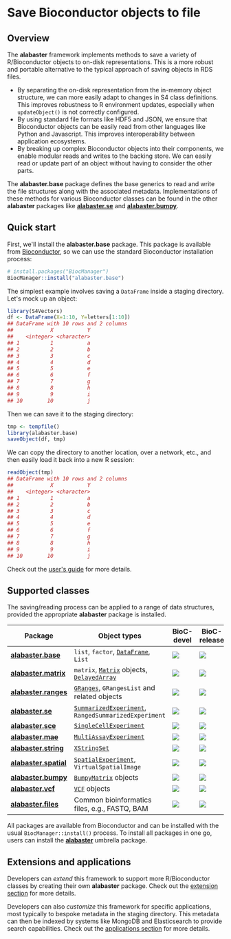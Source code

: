 # Save Bioconductor objects to file

## Overview

The **alabaster** framework implements methods to save a variety of R/Bioconductor objects to on-disk representations.
This is a more robust and portable alternative to the typical approach of saving objects in RDS files.

- By separating the on-disk representation from the in-memory object structure, we can more easily adapt to changes in S4 class definitions.
  This improves robustness to R environment updates, especially when `updateObject()` is not correctly configured.
- By using standard file formats like HDF5 and JSON, we ensure that Bioconductor objects can be easily read from other languages like Python and Javascript.
  This improves interoperability between application ecosystems.
- By breaking up complex Bioconductor objects into their components, we enable modular reads and writes to the backing store.
  We can easily read or update part of an object without having to consider the other parts.

The **alabaster.base** package defines the base generics to read and write the file structures along with the associated metadata.
Implementations of these methods for various Bioconductor classes can be found in the other **alabaster** packages like 
[**alabaster.se**](https://github.com/ArtifactDB/alabaster.se) and [**alabaster.bumpy**](https://github.com/ArtifactDB/alabaster.bumpy).

## Quick start

First, we'll install the **alabaster.base** package.
This package is available from [Bioconductor](https://bioconductor.org/packages/alabaster.base),
so we can use the standard Bioconductor installation process:

```r
# install.packages("BiocManager")
BiocManager::install("alabaster.base")
```

The simplest example involves saving a `DataFrame` inside a staging directory.
Let's mock up an object:

```r
library(S4Vectors)
df <- DataFrame(X=1:10, Y=letters[1:10])
## DataFrame with 10 rows and 2 columns
##            X           Y
##    <integer> <character>
## 1          1           a
## 2          2           b
## 3          3           c
## 4          4           d
## 5          5           e
## 6          6           f
## 7          7           g
## 8          8           h
## 9          9           i
## 10        10           j
```

Then we can save it to the staging directory:

```r
tmp <- tempfile()
library(alabaster.base)
saveObject(df, tmp)
```

We can copy the directory to another location, over a network, etc., and then easily load it back into a new R session:

```r
readObject(tmp)
## DataFrame with 10 rows and 2 columns
##            X           Y
##    <integer> <character>
## 1          1           a
## 2          2           b
## 3          3           c
## 4          4           d
## 5          5           e
## 6          6           f
## 7          7           g
## 8          8           h
## 9          9           i
## 10        10           j
```

Check out the [user's guide](https://artifactdb.github.io/alabaster.base/articles/userguide.html) for more details.

## Supported classes

The saving/reading process can be applied to a range of data structures, provided the appropriate **alabaster** package is installed.

| Package | Object types | BioC-devel | BioC-release |
|-----|-----|----|----|
| [**alabaster.base**](https://github.com/ArtifactDB/alabaster.base) | `list`, `factor`, [`DataFrame`](https://bioconductor.org/packages/S4Vectors), `List` | [![](http://bioconductor.org/shields/build/devel/bioc/alabaster.base.svg)](http://bioconductor.org/checkResults/devel/bioc-LATEST/alabaster.base) | [![](http://bioconductor.org/shields/build/release/bioc/alabaster.base.svg)](http://bioconductor.org/checkResults/release/bioc-LATEST/alabaster.base) |
| [**alabaster.matrix**](https://github.com/ArtifactDB/alabaster.matrix) | `matrix`, [`Matrix`](https://cran.r-project.org/web/packages/Matrix/index.html) objects, [`DelayedArray`](https://bioconductor.org/packages/DelayedArray) | [![](http://bioconductor.org/shields/build/devel/bioc/alabaster.matrix.svg)](http://bioconductor.org/checkResults/devel/bioc-LATEST/alabaster.matrix) | [![](http://bioconductor.org/shields/build/release/bioc/alabaster.matrix.svg)](http://bioconductor.org/checkResults/release/bioc-LATEST/alabaster.matrix) |
| [**alabaster.ranges**](https://github.com/ArtifactDB/alabaster.ranges) | [`GRanges`](https://bioconductor.org/packages/GenomicRanges), `GRangesList` and related objects | [![](http://bioconductor.org/shields/build/devel/bioc/alabaster.ranges.svg)](http://bioconductor.org/checkResults/devel/bioc-LATEST/alabaster.ranges) | [![](http://bioconductor.org/shields/build/release/bioc/alabaster.ranges.svg)](http://bioconductor.org/checkResults/release/bioc-LATEST/alabaster.ranges) |
| [**alabaster.se**](https://github.com/ArtifactDB/alabaster.se) | [`SummarizedExperiment`](https://bioconductor.org/packages/SummarizedExperiment), `RangedSummarizedExperiment` | [![](http://bioconductor.org/shields/build/devel/bioc/alabaster.se.svg)](http://bioconductor.org/checkResults/devel/bioc-LATEST/alabaster.se) | [![](http://bioconductor.org/shields/build/release/bioc/alabaster.se.svg)](http://bioconductor.org/checkResults/release/bioc-LATEST/alabaster.se) |
| [**alabaster.sce**](https://github.com/ArtifactDB/alabaster.sce) | [`SingleCellExperiment`](https://bioconductor.org/packages/SingleCellExperiment) | [![](http://bioconductor.org/shields/build/devel/bioc/alabaster.sce.svg)](http://bioconductor.org/checkResults/devel/bioc-LATEST/alabaster.sce) | [![](http://bioconductor.org/shields/build/release/bioc/alabaster.sce.svg)](http://bioconductor.org/checkResults/release/bioc-LATEST/alabaster.sce) |
| [**alabaster.mae**](https://github.com/ArtifactDB/alabaster.mae) | [`MultiAssayExperiment`](https://bioconductor.org/packages/MultiAssayExperiment) | [![](http://bioconductor.org/shields/build/devel/bioc/alabaster.mae.svg)](http://bioconductor.org/checkResults/devel/bioc-LATEST/alabaster.mae) | [![](http://bioconductor.org/shields/build/release/bioc/alabaster.mae.svg)](http://bioconductor.org/checkResults/release/bioc-LATEST/alabaster.mae) |
| [**alabaster.string**](https://github.com/ArtifactDB/alabaster.string) | [`XStringSet`](https://bioconductor.org/packages/Biostrings) | [![](http://bioconductor.org/shields/build/devel/bioc/alabaster.string.svg)](http://bioconductor.org/checkResults/devel/bioc-LATEST/alabaster.string) | [![](http://bioconductor.org/shields/build/release/bioc/alabaster.string.svg)](http://bioconductor.org/checkResults/release/bioc-LATEST/alabaster.string) |
| [**alabaster.spatial**](https://github.com/ArtifactDB/alabaster.spatial) | [`SpatialExperiment`](https://bioconductor.org/packages/SpatialExperiment), `VirtualSpatialImage` | [![](http://bioconductor.org/shields/build/devel/bioc/alabaster.spatial.svg)](http://bioconductor.org/checkResults/devel/bioc-LATEST/alabaster.spatial) | [![](http://bioconductor.org/shields/build/release/bioc/alabaster.spatial.svg)](http://bioconductor.org/checkResults/release/bioc-LATEST/alabaster.spatial) |
| [**alabaster.bumpy**](https://github.com/ArtifactDB/alabaster.bumpy) | [`BumpyMatrix`](https://bioconductor.org/packages/BumpyMatrix) objects | [![](http://bioconductor.org/shields/build/devel/bioc/alabaster.bumpy.svg)](http://bioconductor.org/checkResults/devel/bioc-LATEST/alabaster.bumpy) | [![](http://bioconductor.org/shields/build/release/bioc/alabaster.bumpy.svg)](http://bioconductor.org/checkResults/release/bioc-LATEST/alabaster.bumpy) |
| [**alabaster.vcf**](https://github.com/ArtifactDB/alabaster.vcf) | [`VCF`](https://bioconductor.org/packages/Biostrings) objects | [![](http://bioconductor.org/shields/build/devel/bioc/alabaster.vcf.svg)](http://bioconductor.org/checkResults/devel/bioc-LATEST/alabaster.vcf) | [![](http://bioconductor.org/shields/build/release/bioc/alabaster.vcf.svg)](http://bioconductor.org/checkResults/release/bioc-LATEST/alabaster.vcf) |
| [**alabaster.files**](https://github.com/ArtifactDB/alabaster.files) | Common bioinformatics files, e.g., FASTQ, BAM | [![](http://bioconductor.org/shields/build/devel/bioc/alabaster.files.svg)](http://bioconductor.org/checkResults/devel/bioc-LATEST/alabaster.files) | [![](http://bioconductor.org/shields/build/release/bioc/alabaster.files.svg)](http://bioconductor.org/checkResults/release/bioc-LATEST/alabaster.files) |

All packages are available from Bioconductor and can be installed with the usual `BiocManager::install()` process.
To install all packages in one go, users can install the [**alabaster**](https://bioconductor.org/packages/alabaster) umbrella package.

## Extensions and applications

Developers can _extend_ this framework to support more R/Bioconductor classes by creating their own **alabaster** package.
Check out the [extension section](https://artifactdb.github.io/alabaster.base/articles/userguide.html#extending-to-new-classes) for more details.

Developers can also _customize_ this framework for specific applications, most typically to bespoke metadata in the staging directory.
This metadata can then be indexed by systems like MongoDB and Elasticsearch to provide search capabilities.
Check out the [applications section](https://artifactdb.github.io/alabaster.base/articles/userguide.html#creating-applications) for more details.

